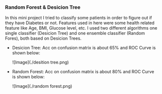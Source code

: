 ### Random Forest & Desicion Tree
In this mini project I tried to classify some patients in order to figure out if they have Diabetes or not.
Features used in here were some health related feature like Age, BMI, Glucose level, etc.
I used two different algorithms one single classifier (Desicion Tree) and one ensemble classifier (Random Fores), both based on Desicion Trees.
- Desicion Tree: Acc on confusion matrix is about 65% and ROC Curve is shown below:

  ![Image](./desition tree.png)

- Random Forest: Acc on confusion matrix is about 80% and ROC Curve is shown below:

  ![Image](./random forest.png)
